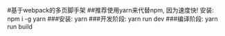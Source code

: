 #基于webpack的多页脚手架
##推荐使用yarn来代替npm, 因为速度快!
安装: npm i -g yarn
###安装: yarn 
###开发阶段: yarn run dev
###编译阶段: yarn run build

